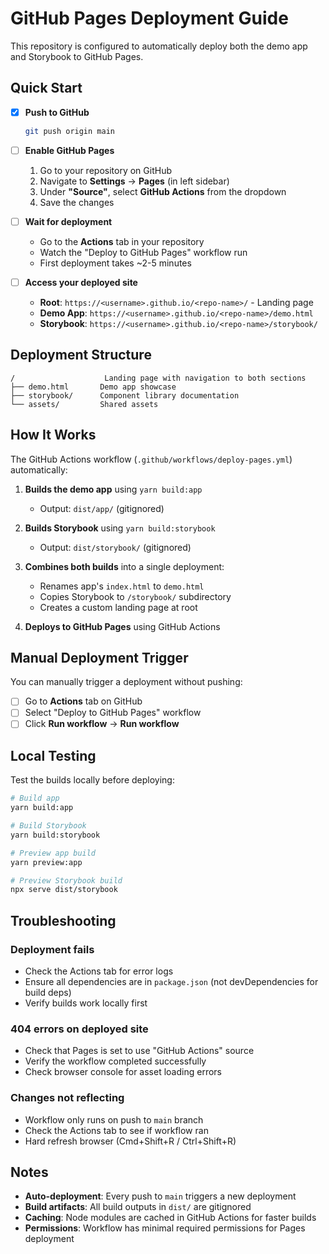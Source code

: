 # GitHub Pages Deployment Guide

This repository is configured to automatically deploy both the demo app and Storybook to GitHub Pages.

## Quick Start

- [x] **Push to GitHub**
  ```bash
  git push origin main
  ```

- [ ] **Enable GitHub Pages**
  1. Go to your repository on GitHub
  2. Navigate to **Settings** → **Pages** (in left sidebar)
  3. Under **"Source"**, select **GitHub Actions** from the dropdown
  4. Save the changes

- [ ] **Wait for deployment**
  - Go to the **Actions** tab in your repository
  - Watch the "Deploy to GitHub Pages" workflow run
  - First deployment takes ~2-5 minutes

- [ ] **Access your deployed site**
  - **Root**: `https://<username>.github.io/<repo-name>/` - Landing page
  - **Demo App**: `https://<username>.github.io/<repo-name>/demo.html`
  - **Storybook**: `https://<username>.github.io/<repo-name>/storybook/`

## Deployment Structure

```
/                    Landing page with navigation to both sections
├── demo.html       Demo app showcase
├── storybook/      Component library documentation
└── assets/         Shared assets
```

## How It Works

The GitHub Actions workflow (`.github/workflows/deploy-pages.yml`) automatically:

1. **Builds the demo app** using `yarn build:app`
   - Output: `dist/app/` (gitignored)

2. **Builds Storybook** using `yarn build:storybook`
   - Output: `dist/storybook/` (gitignored)

3. **Combines both builds** into a single deployment:
   - Renames app's `index.html` to `demo.html`
   - Copies Storybook to `/storybook/` subdirectory
   - Creates a custom landing page at root

4. **Deploys to GitHub Pages** using GitHub Actions

## Manual Deployment Trigger

You can manually trigger a deployment without pushing:

- [ ] Go to **Actions** tab on GitHub
- [ ] Select "Deploy to GitHub Pages" workflow
- [ ] Click **Run workflow** → **Run workflow**

## Local Testing

Test the builds locally before deploying:

```bash
# Build app
yarn build:app

# Build Storybook
yarn build:storybook

# Preview app build
yarn preview:app

# Preview Storybook build
npx serve dist/storybook
```

## Troubleshooting

### Deployment fails
- Check the Actions tab for error logs
- Ensure all dependencies are in `package.json` (not devDependencies for build deps)
- Verify builds work locally first

### 404 errors on deployed site
- Check that Pages is set to use "GitHub Actions" source
- Verify the workflow completed successfully
- Check browser console for asset loading errors

### Changes not reflecting
- Workflow only runs on push to `main` branch
- Check the Actions tab to see if workflow ran
- Hard refresh browser (Cmd+Shift+R / Ctrl+Shift+R)

## Notes

- **Auto-deployment**: Every push to `main` triggers a new deployment
- **Build artifacts**: All build outputs in `dist/` are gitignored
- **Caching**: Node modules are cached in GitHub Actions for faster builds
- **Permissions**: Workflow has minimal required permissions for Pages deployment
